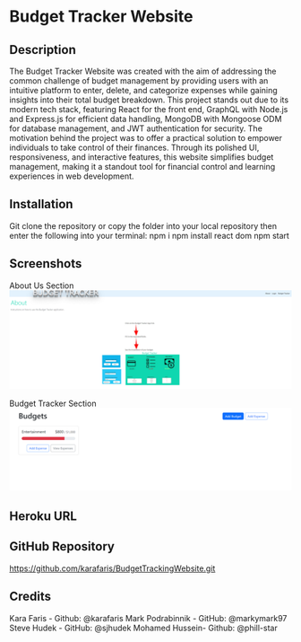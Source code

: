 # Budget Tracker Website

## Description
The Budget Tracker Website was created with the aim of addressing the common challenge of budget management by providing users with an intuitive platform to enter, delete, and categorize expenses while gaining insights into their total budget breakdown. This project stands out due to its modern tech stack, featuring React for the front end, GraphQL with Node.js and Express.js for efficient data handling, MongoDB with Mongoose ODM for database management, and JWT authentication for security. The motivation behind the project was to offer a practical solution to empower individuals to take control of their finances. Through its polished UI, responsiveness, and interactive features, this website simplifies budget management, making it a standout tool for financial control and learning experiences in web development.

## Installation
Git clone the repository or copy the folder into your local repository then enter the following into your terminal:
npm i
npm install react dom
npm start

## Screenshots
About Us Section
![About-Us-Section](assets/about-us-section.png)

Budget Tracker Section
![Budget-Tracker-Section](assets/budget-tracker-section.png)

## Heroku URL

## GitHub Repository 
https://github.com/karafaris/BudgetTrackingWebsite.git

## Credits
Kara Faris - Github: @karafaris
Mark Podrabinnik - GitHub: @markymark97
Steve Hudek - GitHub: @sjhudek
Mohamed Hussein- Github: @phill-star


 